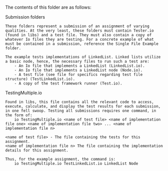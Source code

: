 The contents of this folder are as follows:

Submission folders

	These folders represent a submission of an assignment of varying qualities. At the very least, these folders must contain Tester.io (found in libs) and a test file. They must also contain a copy of whatever Io files they are testing. For a concrete example of what must be contained in a submission, reference the Single File Example folder.  

	The example tests implementations of LinkedList. Linked lists utilize a basic node, hence, the necessary files to run such a test are:
		- An Io file that implements a LinkedList (LinkedList.io).
		- An Io file that implements a LinkedList node (Node.io).
		- A test file (see file for specifics regarding test file structure) (TestLinkedList.io).
		- A copy of the test framework runner (Test.io).

TestingMultiple.io

	Found in libs, this file contains all the relevant code to access, execute, calculate, and display the test results for each submission, in one fell swoop. Testing all submissions requires one command, in the form of:
		io TestingMultiple.io <name of test file> <name of implementation file one> <name of implementation file two> ... <name of implementation file n>

	<name of test file> - The file containing the tests for this assignment.
	<name of implementation file n> The file containing the implementation details for this assignment.

	Thus, for the example assignment, the command is:
		io TestingMultiple.io TestLinkedList.io LinkedList Node